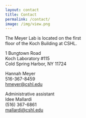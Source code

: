 ```yaml
---
layout: contact
title: Contact
permalink: /contact/
image: /img/view.png
---
```


The Meyer Lab is located on the first  
floor of the Koch Building at CSHL.

1 Bungtown Road  
Koch Laboratory #115  
Cold Spring Harbor, NY 11724  

Hannah Meyer  
516-367-8459  
hmeyer@cshl.edu  

Administrative assistant  
Idee Mallardi  
(516) 367-6861  
mallardi@cshl.edu  
